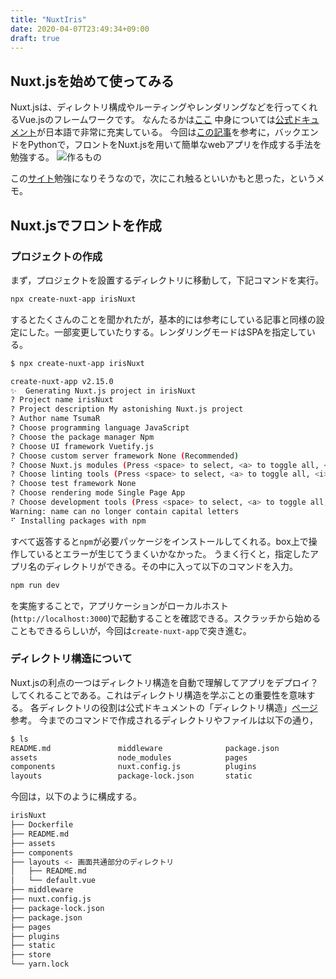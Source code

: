 ```yaml
---
title: "NuxtIris"
date: 2020-04-07T23:49:34+09:00
draft: true
---
```


## Nuxt.jsを始めて使ってみる

Nuxt.jsは、ディレクトリ構成やルーティングやレンダリングなどを行ってくれるVue.jsのフレームワークです。
なんたるかは[ここ](https://qiita.com/Kentaro91011/items/406d8121775f98ddd84d)
中身については[公式ドキュメント](https://ja.nuxtjs.org/guide/installation)が日本語で非常に充実している。
今回は[この記事](https://qiita.com/kurakura0916/items/7a19355e8dc5d63f4631)を参考に，バックエンドをPythonで，フロントをNuxt.jsを用いて簡単なwebアプリを作成する手法を勉強する。
![作るもの](https://qiita-user-contents.imgix.net/https%3A%2F%2Fqiita-image-store.s3.ap-northeast-1.amazonaws.com%2F0%2F270991%2F2a1e433d-73b9-3f48-ddf4-362d0f112a8f.gif?ixlib=rb-1.2.2&auto=format&gif-q=60&q=75&w=1400&fit=max&s=b54923a77ea74266e15e82c62c3fefb0)

この[サイト](https://b1tblog.com/2019/12/24/nuxt-app1/)勉強になりそうなので，次にこれ触るといいかもと思った，というメモ。

## Nuxt.jsでフロントを作成

### プロジェクトの作成

まず，プロジェクトを設置するディレクトリに移動して，下記コマンドを実行。

```bash
npx create-nuxt-app irisNuxt
```

するとたくさんのことを聞かれたが，基本的には参考にしている記事と同様の設定にした。一部変更していたりする。レンダリングモードはSPAを指定している。

```bash
$ npx create-nuxt-app irisNuxt

create-nuxt-app v2.15.0
✨  Generating Nuxt.js project in irisNuxt
? Project name irisNuxt
? Project description My astonishing Nuxt.js project
? Author name TsumaR
? Choose programming language JavaScript
? Choose the package manager Npm
? Choose UI framework Vuetify.js
? Choose custom server framework None (Recommended)
? Choose Nuxt.js modules (Press <space> to select, <a> to toggle all, <i> to invert selection)
? Choose linting tools (Press <space> to select, <a> to toggle all, <i> to invert selection)
? Choose test framework None
? Choose rendering mode Single Page App
? Choose development tools (Press <space> to select, <a> to toggle all, <i> to invert selection)
Warning: name can no longer contain capital letters
⠋ Installing packages with npm
```

すべて返答すると`npm`が必要パッケージをインストールしてくれる。box上で操作しているとエラーが生じてうまくいかなかった。
うまく行くと，指定したアプリ名のディレクトリができる。その中に入って以下のコマンドを入力。

```bash
npm run dev
```

を実施することで，アプリケーションがローカルホスト(`http://localhost:3000`)で起動することを確認できる。スクラッチから始めることもできるらしいが，今回は`create-nuxt-app`で突き進む。

### ディレクトリ構造について

Nuxt.jsの利点の一つはディレクトリ構造を自動で理解してアプリをデプロイ？してくれることである。これはディレクトリ構造を学ぶことの重要性を意味する。
各ディレクトリの役割は公式ドキュメントの「ディレクトリ構造」[ページ](https://ja.nuxtjs.org/guide/directory-structure)参考。
今までのコマンドで作成されるディレクトリやファイルは以下の通り，

```bash
$ ls
README.md               middleware              package.json            store
assets                  node_modules            pages
components              nuxt.config.js          plugins
layouts                 package-lock.json       static
```

今回は，以下のように構成する。

```bash
irisNuxt
├── Dockerfile
├── README.md
├── assets
├── components
├── layouts <- 画面共通部分のディレクトリ
│   ├── README.md
│   └── default.vue
├── middleware
├── nuxt.config.js
├── package-lock.json
├── package.json
├── pages
├── plugins
├── static
├── store
└── yarn.lock
```

